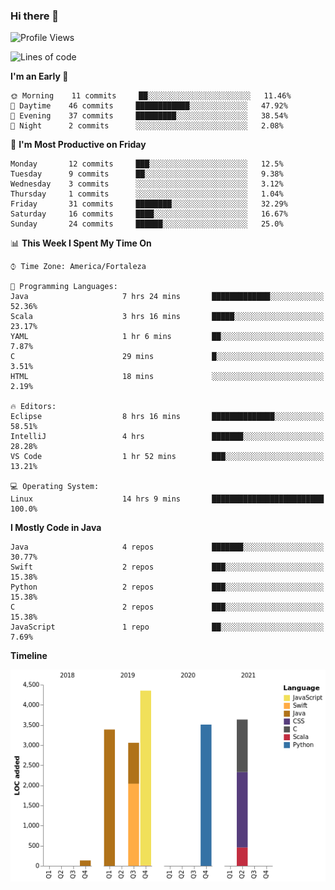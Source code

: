 ### Hi there 👋

<!--
**samuelpsouza/samuelpsouza** is a ✨ _special_ ✨ repository because its `README.md` (this file) appears on your GitHub profile.

Here are some ideas to get you started:

- 🔭 I’m currently working on ...
- 🌱 I’m currently learning ...
- 👯 I’m looking to collaborate on ...
- 🤔 I’m looking for help with ...
- 💬 Ask me about ...
- 📫 How to reach me: ...
- 😄 Pronouns: ...
- ⚡ Fun fact: ...
-->

<!--START_SECTION:waka-->
![Profile Views](http://img.shields.io/badge/Profile%20Views-131-blue)

![Lines of code](https://img.shields.io/badge/From%20Hello%20World%20I%27ve%20Written-18077%20lines%20of%20code-blue)

**I'm an Early 🐤** 

```text
🌞 Morning    11 commits     ██░░░░░░░░░░░░░░░░░░░░░░░   11.46% 
🌆 Daytime    46 commits     ████████████░░░░░░░░░░░░░   47.92% 
🌃 Evening    37 commits     █████████░░░░░░░░░░░░░░░░   38.54% 
🌙 Night      2 commits      ░░░░░░░░░░░░░░░░░░░░░░░░░   2.08%

```
📅 **I'm Most Productive on Friday** 

```text
Monday       12 commits     ███░░░░░░░░░░░░░░░░░░░░░░   12.5% 
Tuesday      9 commits      ██░░░░░░░░░░░░░░░░░░░░░░░   9.38% 
Wednesday    3 commits      ░░░░░░░░░░░░░░░░░░░░░░░░░   3.12% 
Thursday     1 commits      ░░░░░░░░░░░░░░░░░░░░░░░░░   1.04% 
Friday       31 commits     ████████░░░░░░░░░░░░░░░░░   32.29% 
Saturday     16 commits     ████░░░░░░░░░░░░░░░░░░░░░   16.67% 
Sunday       24 commits     ██████░░░░░░░░░░░░░░░░░░░   25.0%

```


📊 **This Week I Spent My Time On** 

```text
⌚︎ Time Zone: America/Fortaleza

💬 Programming Languages: 
Java                     7 hrs 24 mins       █████████████░░░░░░░░░░░░   52.36% 
Scala                    3 hrs 16 mins       █████░░░░░░░░░░░░░░░░░░░░   23.17% 
YAML                     1 hr 6 mins         ██░░░░░░░░░░░░░░░░░░░░░░░   7.87% 
C                        29 mins             █░░░░░░░░░░░░░░░░░░░░░░░░   3.51% 
HTML                     18 mins             ░░░░░░░░░░░░░░░░░░░░░░░░░   2.19%

🔥 Editors: 
Eclipse                  8 hrs 16 mins       ██████████████░░░░░░░░░░░   58.51% 
IntelliJ                 4 hrs               ███████░░░░░░░░░░░░░░░░░░   28.28% 
VS Code                  1 hr 52 mins        ███░░░░░░░░░░░░░░░░░░░░░░   13.21%

💻 Operating System: 
Linux                    14 hrs 9 mins       █████████████████████████   100.0%

```

**I Mostly Code in Java** 

```text
Java                     4 repos             ███████░░░░░░░░░░░░░░░░░░   30.77% 
Swift                    2 repos             ███░░░░░░░░░░░░░░░░░░░░░░   15.38% 
Python                   2 repos             ███░░░░░░░░░░░░░░░░░░░░░░   15.38% 
C                        2 repos             ███░░░░░░░░░░░░░░░░░░░░░░   15.38% 
JavaScript               1 repo              ██░░░░░░░░░░░░░░░░░░░░░░░   7.69%

```


**Timeline**

![Chart not found](https://raw.githubusercontent.com/samuelpsouza/samuelpsouza/main/charts/bar_graph.png) 


<!--END_SECTION:waka-->